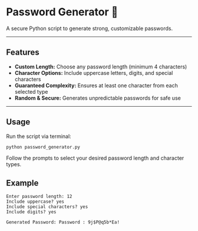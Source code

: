 # Password Generator 🔐

A secure Python script to generate strong, customizable passwords. 

---

## Features

- **Custom Length:** Choose any password length (minimum 4 characters)  
- **Character Options:** Include uppercase letters, digits, and special characters  
- **Guaranteed Complexity:** Ensures at least one character from each selected type  
- **Random & Secure:** Generates unpredictable passwords for safe use

---

## Usage

Run the script via terminal:

```bash
python password_generator.py
```

Follow the prompts to select your desired password length and character types.

## Example
```
Enter password length: 12
Include uppercase? yes
Include special characters? yes
Include digits? yes

Generated Password: Password : 9j$P@q5b*Ea!
```

